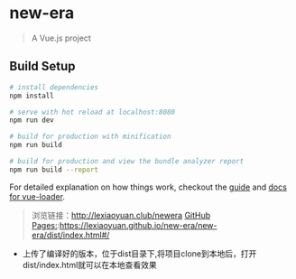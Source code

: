 # new-era

> A Vue.js project

## Build Setup

``` bash
# install dependencies
npm install

# serve with hot reload at localhost:8080
npm run dev

# build for production with minification
npm run build

# build for production and view the bundle analyzer report
npm run build --report
```

For detailed explanation on how things work, checkout the [guide](http://vuejs-templates.github.io/webpack/) and [docs for vue-loader](http://vuejs.github.io/vue-loader).

> 浏览链接：http://lexiaoyuan.club/newera
> [GitHub Pages:](https://lexiaoyuan.github.io/new-era/new-era/dist/index.html#/):https://lexiaoyuan.github.io/new-era/new-era/dist/index.html#/

- 上传了编译好的版本，位于dist目录下,将项目clone到本地后，打开dist/index.html就可以在本地查看效果
